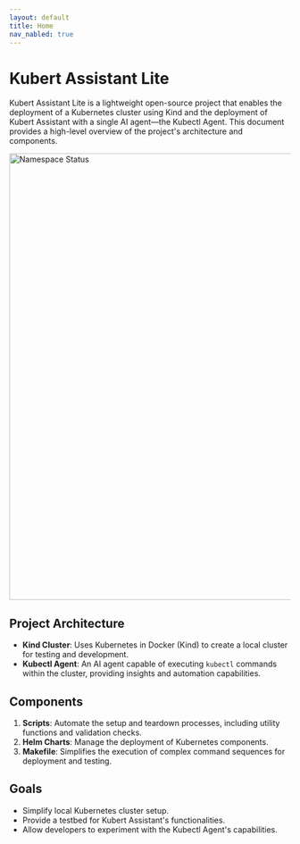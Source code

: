 ```yaml
---
layout: default
title: Home
nav_nabled: true
---
```


# Kubert Assistant Lite

Kubert Assistant Lite is a lightweight open-source project that enables the deployment of a Kubernetes cluster using Kind and the deployment of Kubert Assistant with a single AI agent—the Kubectl Agent. This document provides a high-level overview of the project's architecture and components.

<img src="/kubert-assistant-lite/assets/images/namespace-status.png" alt="Namespace Status" width="800" />

## Project Architecture

- **Kind Cluster**: Uses Kubernetes in Docker (Kind) to create a local cluster for testing and development.
- **Kubectl Agent**: An AI agent capable of executing `kubectl` commands within the cluster, providing insights and automation capabilities.

## Components

1. **Scripts**: Automate the setup and teardown processes, including utility functions and validation checks.
2. **Helm Charts**: Manage the deployment of Kubernetes components.
3. **Makefile**: Simplifies the execution of complex command sequences for deployment and testing.

## Goals

- Simplify local Kubernetes cluster setup.
- Provide a testbed for Kubert Assistant's functionalities.
- Allow developers to experiment with the Kubectl Agent's capabilities.
